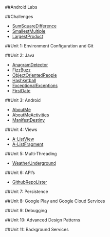 ##Android Labs 

##Challenges 
- [SumSquareDifference](https://github.com/flatiron-school-curriculum/Android-SumSquareDifferenceChallenge)
- [SmallestMultiple](https://github.com/flatiron-school-curriculum/Android-SmallestMultipleChallenge)
- [LargestProduct](https://github.com/flatiron-school-curriculum/Android-LargestProductChallenge)


##Unit 1: Environment Configuration and Git


##Unit 2: Java 
- [AnagramDetector](https://github.com/flatiron-school-curriculum/Android-AnagramDetector)
- [FizzBuzz](https://github.com/flatiron-school-curriculum/Android-FizzBuzz)
- [ObjectOrientedPeople](https://github.com/flatiron-school-curriculum/Android-ObjectOrientedPeople)
- [Hashketball](https://github.com/flatiron-school-curriculum/Android-Hashketball)
- [ExceptionalExceptions](https://github.com/flatiron-school-curriculum/Android-ExceptionalExceptions)
- [FirstDate](https://github.com/flatiron-school-curriculum/Android-FirstDate)

##Unit 3: Android
- [AboutMe](https://github.com/flatiron-school-curriculum/Android-AboutMe)
- [AboutMeActivities](https://github.com/flatiron-school-curriculum/Android-AboutMeActivities-)
- [ManifestDestiny](https://github.com/flatiron-school-curriculum/Android-ManifestDestiny)

##Unit 4: Views
- [A-ListView](https://github.com/flatiron-school-curriculum/Android-A-ListView)
- [A-ListFragment](https://github.com/flatiron-school-curriculum/Android-A-ListFragment)

##Unit 5: Multi-Threading 

- [WeatherUnderground](https://github.com/flatiron-school-curriculum/Android-WeatherUnderground)

##Unit 6: API’s 

- [GithubRepoLister](https://github.com/flatiron-school-curriculum/Android-GithubRepoLister)

##Unit 7: Persistence 


##Unit 8: Google Play and Google Cloud Services 
  

##Unit 9: Debugging 


##Unit 10: Advanced Design Patterns 


##Unit 11: Background Services 
